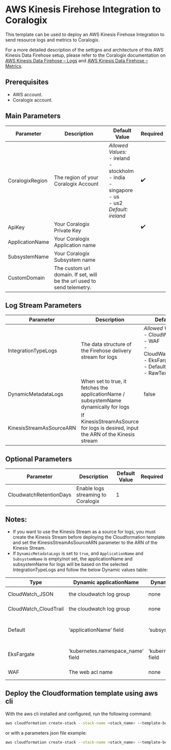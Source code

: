 # AWS Kinesis Firehose Integration to Coralogix

This template can be used to deploy an AWS Kinesis Firehose Integration to send resource logs and metrics to Coralogix.

For a more detailed description of the settigns and architecture of this AWS Kinesis Data Firehose setup, please refer to the Coralogix documentation on [AWS Kinesis Data Firehose – Logs](https://coralogix.com/docs/aws-firehose/) and [AWS Kinesis Data Firehose – Metrics](https://coralogix.com/docs/amazon-kinesis-data-firehose-metrics/).

## Prerequisites
* AWS account.
* Coralogix account.

## Main Parameters

| Parameter | Description | Default Value | Required |
|---|---|---|---|
| CoralogixRegion | The region of your Coralogix Account | _Allowed Values:_<br>- ireland<br>- stockholm<br>- india<br>- singapore<br>- us<br>- us2<br>_Default: ireland_ | :heavy_check_mark: |
| ApiKey | Your Coralogix Private Key | |  :heavy_check_mark: |
| ApplicationName | Your Coralogix Application name | | |
| SubsystemName | Your Coralogix Subsystem name | | |
| CustomDomain | The custom url domain. If set, will be the url used to send telemetry. | | |

## Log Stream Parameters

| Parameter | Description | Default Value | Required |
|---|---|---|---|
| IntegrationTypeLogs | The data structure of the Firehose delivery stream for logs | _Allowed Values:_<br>- CloudWatch_JSON<br>- WAF<br>- CloudWatch_CloudTrail<br>- EksFargate<br>- Default<br>- RawText | |
| DynamicMetadataLogs | When set to true, it fetches the applicationName / subsystemName dynamically for logs | false | |
| KinesisStreamAsSourceARN | If KinesisStreamAsSource for logs is desired, input the ARN of the Kinesis stream |  | |

## Optional Parameters
| Parameter | Description | Default Value | Required |
|---|---|---|---|
| CloudwatchRetentionDays | Enable logs streaming to Coralogix | 1 | |

## Notes:

* If you want to use the Kinesis Stream as a source for logs, you must create the Kinesis Stream before deploying the Cloudformation template and set the KinesisStreamAsSourceARN parameter to the ARN of the Kinesis Stream.
* If `DynamicMetadataLogs` is set to `true`, and `ApplicationName` and `SubsystemName` is empty/not set, the applicationName and subsystemName for logs will be based on the selected IntegrationTypeLogs and follow the below Dynamic values table:

| Type | Dynamic applicationName | Dynamic subsystemName | Notes |
| --- | --- | --- | --- |
| CloudWatch_JSON | the cloudwatch log group | none | supplied by aws |
| CloudWatch_CloudTrail | the cloudwatch log group | none | supplied by aws |
| Default | ‘applicationName’ field	| ‘subsystemName’ field	| need to be supplied in the log to be used |
| EksFargate | ‘kubernetes.namespace_name’ field | ‘kubernetes.container_name’ field | supplied by the default configuration |
| WAF | The web acl name | none | supplied by aws |

## Deploy the Cloudformation template using aws cli

With the aws cli installed and configured, run the following command:

```sh
aws cloudformation create-stack --stack-name <stack_name> --template-body template.yaml --capabilities CAPABILITY_AUTO_EXPAND CAPABILITY_IAM CAPABILITY_NAMED_IAM --parameter-overrides ApiKey=<coralogix_api_key> CoralogixRegion=<region> ApplicationName=<application_name> SubsystemName=<subsystem_name> 
```

or with a parameters json file example:

```sh
aws cloudformation create-stack --stack-name <stack_name> --template-body template.yaml --parameters parameters.json --capabilities CAPABILITY_AUTO_EXPAND CAPABILITY_IAM CAPABILITY_NAMED_IAM
```
